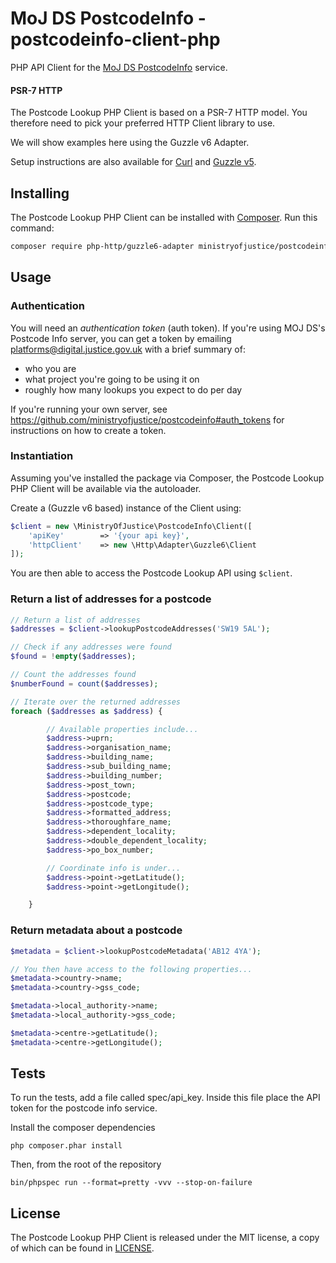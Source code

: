 # MoJ DS PostcodeInfo - postcodeinfo-client-php

PHP API Client for the [MoJ DS PostcodeInfo](https://github.com/ministryofjustice/postcodeinfo) service.


#### PSR-7 HTTP

The Postcode Lookup PHP Client is based on a PSR-7 HTTP model. You therefore need to pick your preferred HTTP Client library to use.

We will show examples here using the Guzzle v6 Adapter.

Setup instructions are also available for [Curl](docs/curl-client-setup.md) and [Guzzle v5](docs/guzzle5-client-setup.md).


## Installing

The Postcode Lookup PHP Client can be installed with [Composer](https://getcomposer.org/). Run this command:

```sh
composer require php-http/guzzle6-adapter ministryofjustice/postcodeinfo-client-php
```

## Usage

### Authentication

You will need an *authentication token* (auth token). If you're using MOJ DS's
Postcode Info server, you can get a token by emailing
platforms@digital.justice.gov.uk with a brief summary of:

* who you are
* what project you're going to be using it on
* roughly how many lookups you expect to do per day

If you're running your own server, see
https://github.com/ministryofjustice/postcodeinfo#auth_tokens for instructions
on how to create a token.

### Instantiation

Assuming you've installed the package via Composer, the Postcode Lookup PHP Client will be available via the autoloader.

Create a (Guzzle v6 based) instance of the Client using:

```php
$client = new \MinistryOfJustice\PostcodeInfo\Client([
    'apiKey'        => '{your api key}',
    'httpClient'    => new \Http\Adapter\Guzzle6\Client
]);
```

You are then able to access the Postcode Lookup API using ``$client``.


### Return a list of addresses for a postcode

```php
// Return a list of addresses
$addresses = $client->lookupPostcodeAddresses('SW19 5AL');

// Check if any addresses were found
$found = !empty($addresses);

// Count the addresses found
$numberFound = count($addresses);

// Iterate over the returned addresses
foreach ($addresses as $address) {

		// Available properties include...
        $address->uprn;
        $address->organisation_name;
        $address->building_name;
        $address->sub_building_name;
        $address->building_number;
        $address->post_town;
        $address->postcode;
        $address->postcode_type;
        $address->formatted_address;
        $address->thoroughfare_name;
        $address->dependent_locality;
        $address->double_dependent_locality;
        $address->po_box_number;

        // Coordinate info is under...
		$address->point->getLatitude();
        $address->point->getLongitude();

	}
```


### Return metadata about a postcode
```php
$metadata = $client->lookupPostcodeMetadata('AB12 4YA');

// You then have access to the following properties...
$metadata->country->name;
$metadata->country->gss_code;

$metadata->local_authority->name;
$metadata->local_authority->gss_code;

$metadata->centre->getLatitude();
$metadata->centre->getLongitude();

```


## Tests

To run the tests, add a file called spec/api_key. Inside this file place the API token for the postcode info service.

Install the composer dependencies

	php composer.phar install

Then, from the root of the repository

	bin/phpspec run --format=pretty -vvv --stop-on-failure


## License

The Postcode Lookup PHP Client is released under the MIT license, a copy of which can be found in [LICENSE](LICENSE.txt).
